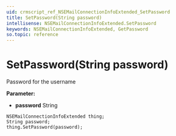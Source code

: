 ```yaml
---
uid: crmscript_ref_NSEMailConnectionInfoExtended_SetPassword
title: SetPassword(String password)
intellisense: NSEMailConnectionInfoExtended.SetPassword
keywords: NSEMailConnectionInfoExtended, GetPassword
so.topic: reference
---
```


# SetPassword(String password)

Password for the username

**Parameter:** 
 - **password** String

```crmscript
NSEMailConnectionInfoExtended thing;
String password;
thing.SetPassword(password);
```


